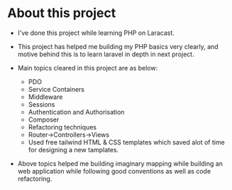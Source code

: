 # About this project

- I've done this project while learning PHP on Laracast.
- This project has helped me building my PHP basics very clearly, and motive behind this is to learn laravel in depth in next project.
- Main topics cleared in this project are as below:
    - PDO
    - Service Containers
    - Middleware
    - Sessions
    - Authentication and Authorisation
    - Composer
    - Refactoring techniques
    - Router->Controllers->Views
    - Used free tailwind HTML & CSS templates which saved alot of time for designing a new tamplates.

- Above topics helped me building imaginary mapping while building an web application while following good conventions as well as code refactoring.

